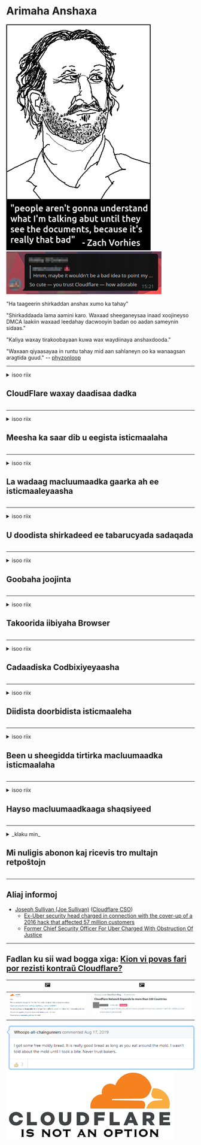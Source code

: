 # Arimaha Anshaxa

![](../image/itsreallythatbad.jpg)
![](../image/telegram/c81238387627b4bfd3dcd60f56d41626.jpg)

"Ha taageerin shirkaddan anshax xumo ka tahay"

"Shirkaddaada lama aamini karo. Waxaad sheeganeysaa inaad xoojineyso DMCA laakiin waxaad leedahay dacwooyin badan oo aadan sameynin sidaas."

"Kaliya waxay tirakoobayaan kuwa wax waydiinaya anshaxdooda."

"Waxaan qiyaasayaa in runtu tahay mid aan sahlaneyn oo ka wanaagsan aragtida guud."  -- [phyzonloop](https://twitter.com/phyzonloop)


---


<details>
<summary>isoo riix

## CloudFlare waxay daadisaa dadka
</summary>


Cloudflare waxay u diraysaa emails macaamiisha isticmaaleyaasha Cloudflare.

- Kaliya u dir emayllada macaamiisha dooratay
- Marka adeegsaduhu dhaho "Jooji", ka dib jooji dirista emaylka

Taasi way fududahay. Laakiin Cloudflare dan kama gelin.
Cloudflare wuxuu sheegay in adeeggooda ay joojin karaan dhamaan kuwa wax weerara ama weeraraya.
Sideen u joojin karnaa Cloudflare anaga oo aan dhaqaajin Cloudflare?


| 🖼 | 🖼 |
| --- | --- |
| ![](../image/cfspam01.jpg) | ![](../image/cfspam03.jpg) |
| ![](../image/cfspam02.jpg) | ![](../image/cfspambrittany.jpg)<br>![](../image/cfspamtwtr.jpg) |

</details>

---

<details>
<summary>isoo riix

## Meesha ka saar dib u eegista isticmaalaha
</summary>


Cloudflare faafreebka dib u eegista xun.
Haddii aad ku dhejiso qoraalka 'anti-Cloudflare' Twitter, waxaad fursad u leedahay inaad jawaab ka hesho shaqaalaha Cloudflare oo leh "Maya, maahan" farriin.
Haddii aad ku dhajiso faallooyinka xun bog kasta oo dib u eegis ah, waxay isku dayi doonaan inay faafiyaan.


| 🖼 | 🖼 |
| --- | --- |
| ![](../image/cfcenrev_01.jpg)<br>![](../image/cfcenrev_02.jpg) | ![](../image/cfcenrev_03.jpg) |

</details>

---

<details>
<summary>isoo riix

## La wadaag macluumaadka gaarka ah ee isticmaaleyaasha
</summary>


Cloudflare waxay leedahay dhibaato kadeedis ballaaran.
Cloudflare waxay wadaagaan macluumaadka shaqsiyadeed ee kuwa ka cabanaya bogagga martigeliyay.
Mararka qaarkood waxay kaa codsadaan inaad keento Aqoonsigaaga saxda ah.
Haddii aadan dooneynin in lagu kadeedo, lagu weeraro, wareejiyo ama la dilo, waxaa fiican inaad ka fogaato bogagga internetka ee Cloudflared.


| 🖼 | 🖼 |
| --- | --- |
| ![](../image/cfdox_what.jpg) | ![](../image/cfdox_swat.jpg) |
| ![](../image/cfdox_kill.jpg) | ![](../image/cfdox_threat.jpg) |
| ![](../image/cfdox_dox.jpg) | ![](../image/cfdox_ex1.jpg) |
| ![](../image/cfabuseform.jpg) | ![](../image/cfdox_ex2.jpg) |

</details>

---

<details>
<summary>isoo riix

## U doodista shirkadeed ee tabarucyada sadaqada
</summary>


CloudFlare waxay weydiisaneysaa tabaruc sadaqo ah.
Waa wax laga naxo in shirkad Mareykan ah ay weydiisato hay'ad samafal oo ay weheliso ururro aan macaash doon ahayn oo leh sababo wanaagsan.
Haddii aad jeceshahay inaad dadka xayirto ama lumiso waqtiga dadka kale, waxaad ubaahnaan kartaa inaad ku amarto xoogaa pizzas qaar ka mid ah shaqaalaha Cloudflare.


![](../image/cfdonate.jpg)

</details>

---

<details>
<summary>isoo riix

## Goobaha joojinta
</summary>


Maxaad samayn doontaa haddii boggaagu si kedis ah hoos ugu dhaco?
Waxaa jira warbixino sheegaya in Cloudflare uu tirtirayo qaabeynta isticmaalaha ama joojinta adeegga bilaa digniin, aamusnaan.
Waxaan kugula talineynaa inaad heshid adeeg bixiye wanaagsan.

![](../image/cftmnt.jpg)

</details>

---

<details>
<summary>isoo riix

## Takoorida iibiyaha Browser
</summary>


CloudFlare waxay siineysaa daaweyn laxiriira kuwa isticmaalaya Firefox halka ay daryeel cadaawad u siineyso isticmaaleyaasha kuwa aan aheyn Tor-Browser-ka Tor.
Isticmaalayaasha Tor ee si sax ah u diida inay dilaan javascript-ka bilaashka ah sidoo kale waxay helaan daaweyn cadaawad leh.
Sinnaan-helitaankan ayaa ah xad-gudub dhexdhexaadnimo shabakadeed iyo ku takri-fal awoodeed.

![](../image/browdifftbcx.gif)

- Bidix: Tor Browser, Midig: Chrome. Cinwaan IP isku mid ah.

![](../image/browserdiff.jpg)

- Bidix: Tor Browser Javascript Naafoobay, Kuki waa kartibay
- Midig: Chrome Javascript karti u leeyahay, cookie naafo ah

![](../image/cfsiryoublocked.jpg)

- QuteBrowser (biraawsar yar) oo aan lahayn Tor (Clearnet IP)

| ***Browser*** | ***Helitaan daaweyn*** |
| --- | --- |
| Tor Browser (Javascript kartibay) | marin loo oggol yahay |
| Firefox (Javascript kartibay) | helitaan liita |
| Chromium (Javascript kartibay) | helitaan liita |
| Chromium or Firefox (Javascript waa naafo) | diidmo gelid |
| Chromium or Firefox (Kuki waa naafo yahay) | diidmo gelid |
| QuteBrowser | diidmo gelid |
| lynx | diidmo gelid |
| w3m | diidmo gelid |
| wget | diidmo gelid |


Waa maxay sababta aadan u adeegsan batoonka Audio si loo xalliyo loollanka fudud?

Haa, waxaa jira badhan maqal ah, laakiin had iyo jeer kama shaqeyso Tor.
Fariintan waad heli doontaa markaad gujiso:

```
Isku day mar dambe
Kumbuyuutarkaaga ama shabakadaada ayaa laga yaabaa inay diraan weydiimo otomaatig ah.
Si loo ilaaliyo adeegsadeyaashayada, kama shaqeyn karno dalabkaaga hadda.
Faahfaahin dheeraad ah booqo boggayaga caawinta
```

</details>

---

<details>
<summary>isoo riix

## Cadaadiska Codbixiyeyaasha
</summary>


Codbixiyaasha gobolada Mareykanka waxay isdiiwaangalinayaan inay ugu dambeyntii u codeeyaan iyagoo adeegsanaya websaydhada xogheynta gobolka ee degenaanshahooda.
Xafiisyada xoghayayaasha gobolka ee ay maamusho Jamhuuriga ayaa ku hawlan cabudhinta codbixiyeyaasha iyaga oo ku xareynaya websaydhka xoghayaha gobolka ee loo maro Cloudflare.
Daaweynta cadawga ee Cloudflare ee isticmaaleyaasha Tor, mowqifkeeda MITM oo ah xarun dhexe ee ilaalinteeda, iyo doorkeeda waxyeellada leh guud ahaan waxay ka dhigeysaa in codbixiyayaashu ka caga jiidayaan inay isdiiwaangeliyaan.
Gaar ahaan liistarradu waxay qaabilaan sirta.
Foomamka diiwaangelinta codbixiyeyaasha ayaa aruurinaya macluumaad xasaasi ah oo ku saabsan ku tiirsanaanta siyaasadeed ee cod-bixiyaha, cinwaanka muuqaalka qofka, lambarka amniga bulshada, iyo taariikhda dhalashada.
Gobollada badankood waxay sameyaan qayb keliya macluumaadkaas si caam ah oo la heli karo, laakiin Cloudflare waxay aragtaa macluumaadkaas oo dhan marka qof diiwaangaliyo codbixinta.

Ogsoonow in diiwaangelinta waraaqu aysan wax u dhimeynin Cloudflare maxaa yeelay xoghayaha shaqaalaha shaqaalaha gelitaanka xogta gobolka waxay u badan tahay inay u adeegsadaan websaydhka Cloudflare inay galaan xogta.

| 🖼 | 🖼 |
| --- | --- |
| ![](../image/cfvotm_01.jpg) | ![](../image/cfvotm_02.jpg) |

- Change.org waa degel caan ah oo aruurinta codadka isla markaana wax ka qabta.
“dadka meelkasta waxay bilaabayaan ololeyaal, abaabulayaan taageerayaal, iyo kala shaqeynta go'aanada si ay u xalliyaan xalka.”
Nasiib darrose, dad badani ma arki karaan Change.org marwalba oo ay ugu wacan tahay filterka gardaradda leh ee Cloudflare.
Waxaa laga hor joogsaday inay saxeexaan codsiga, sidaas darteedna ay uga saaraan hanaan dimuqraadiyadeed.
Adeegsiga madal kale oo aan daruur lahayn sida OpenPetition ayaa ka caawiya hagaajinta dhibaatada.

| 🖼 | 🖼 |
| --- | --- |
| ![](../image/changeorgasn.jpg) | ![](../image/changeorgtor.jpg) |

- Cloudflare's "Mashruuca Athenian" wuxuu siiyaa difaac heer-caalami ah shabakadaha doorashada ee heer gobol iyo degmo.
Waxay yiraahdeen "xubnahooda ayaa marin u heli kara macluumaadka doorashada iyo diiwaangelinta codbixiyeyaasha" laakiin tani waa been sababtoo ah dad badan ayaan kaliya ka dhex karin karin goobta.

</details>

---

<details>
<summary>isoo riix

## Diidista doorbidista isticmaaleha
</summary>


Haddii aad ka baxdo wax, waxaad filanaysaa inaadan helin emayl ku saabsan.
Cloudflare waxay iska indhatiraysaa doorbidista isticmaaleyaasha waxayna la wadaagaan xogta shirkadaha shirkadaha saddexaad iyada oo aan rukhsad laga helin macaamiisha.
Haddii aad isticmaaleyso qorshahooda bilaashka ah, waxay mararka qaarkood kuu soo diraan emayl iyagoo ku weydiinaya inaad iibsato rukummada billaha ah.

![](../image/cfviopl_tp.jpg)

</details>

---

<details>
<summary>isoo riix

## Been u sheegidda tirtirka macluumaadka isticmaalaha
</summary>


Marka loo eego boggan macaamiisha hore ee 'Cloudflare', Cloudflare wuxuu ka been sheegayaa tirtirka akoonnada.
Maalmahan, shirkado badan ayaa xafida macluumaadkaaga ka dib markii aad xidho ama xirto koontadaada.
Shirkadaha fiican badankood waxay ku sheegaan siyaasadooda gaarka ah.
Cloudflare? Maya.

```
2019-08-05 CloudFlare waxay ii soo dirtay xaqiijin ah inay meesha ka saareen akoonkeyga.
2019-10-02 Waxaan email ka helay CloudFlare "maxaa yeelay waxaan ahay macmiil"
```

Cloudflare kama aqoon ereyga "saar".
Haddii runtii meesha laga saaro, muxuu macmiilkan hore u helay emayl?
Wuxuu sidoo kale xusay in siyaasada gaarka ee Cloudflare aysan xusin arintaas.

```
Siyaasadooda cusub ee asturnaanta ma xusaan wax macluumaad ah oo laga haynayo muddo sannad ah.
```

![](../image/cfviopl_notdel.jpg)

Sideed ku kalsoonaan kartaa Cloudflare haddii siyaasadooda qaaska ay tahay LIE?

</details>

---

<details>
<summary>isoo riix

## Hayso macluumaadkaaga shaqsiyeed
</summary>


Tirtirka koontada Cloudflare waa heer adag.

```
Gudbi tigidh taageero adiga oo adeegsanaya qaybta "Koontada",
oo weyddiiso tirtirka koontada qaybta fariinta.
Waa inaadan lahayn domains ama kaararka deynta ee koontadaada kahor intaadan dalbanin tirtirka.
```

Waxaad heli doontaa emaylkan xaqiijinta.

![](../image/cf_deleteandkeep.jpg)

"Waxaan bilownay inaanu ka baaraandegno codsigaaga tirtirka" laakiin "Waxaan sii wadaynaa inaanu kaydinno macluumaadkaaga shakhsiyeed".

Miyaad "aamini kartaa" tan?

</details>

---

<details>
<summary>_klaku min_

## Mi nuligis abonon kaj ricevis tro multajn retpoŝtojn
</summary>


La uzanto nuligis sian 'Cloudflare stream' abonon kaj li ricevas retpoŝtajn memorigilojn ĉiutage por rememorigi lin pri nuligita abono.
Ne estas malaprobita butono. Kiel vi ĉesas ĉi tiun frenezon?

![](../image/barrageemailcancelsubscription.jpg)

Cloudflare diris al ĉi tiu uzanto kontakti subtenteamo kaj peti ĉiujn viajn enhavojn forigi.

- [t](https://web.archive.org/web/20210412165334/https://twitter.com/JohnHaldson/status/1381651569247088650)

</details>

---

## Aliaj informoj

- [Joseph Sullivan (Joe Sullivan)](../cloudflare_inc/cloudflare_members.md) ([Cloudflare CSO](https://twitter.com/eastdakota/status/1296522269313785862))
  - [Ex-Uber security head charged in connection with the cover-up of a 2016 hack that affected 57 million customers](https://www.businessinsider.com/uber-data-hack-security-head-joe-sullivan-charged-cover-up-2020-8)
  - [Former Chief Security Officer For Uber Charged With Obstruction Of Justice](https://www.justice.gov/usao-ndca/pr/former-chief-security-officer-uber-charged-obstruction-justice)


---

## Fadlan ku sii wad bogga xiga:   [Kion vi povas fari por rezisti kontraŭ Cloudflare?](so.action.md)

|  🖼  |  🖼 |
| --- | --- |
| ![](../image/cfcommunity_ban.jpg) | ![](../image/censor_cloudflare_blogcomment.jpg) |

![](../image/freemoldybread.jpg)
![](../image/cfisnotanoption.jpg)
